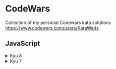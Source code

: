 # CodeWars
Collection of my personal Codewars kata solutions
https://www.codewars.com/users/KaraWatts

## JavaScript
<details>
  <summary>Kyu 8</summary>

- <a href=https://github.com/KaraWatts/CodeWars/tree/main/JavaScript/kyu-8/Convert_a_string_to_a_Number target="blank">Convert a String to a Number</a>

- <a href=https://github.com/KaraWatts/CodeWars/tree/main/JavaScript/kyu-8/Counting_Sheep target="blank">Counting Sheep</a>
</details>

<details>
  <summary>Kyu 7</summary>
  
- <a href=https://github.com/KaraWatts/CodeWars/tree/main/JavaScript/kyu-7/Is_it_a_triangle target="blank">Is it a triangle?</a>

- <a href=https://github.com/KaraWatts/CodeWars/tree/main/JavaScript/kyu-7/Odd_or_Even target="blank">Odd or Even?</a>

</details>
